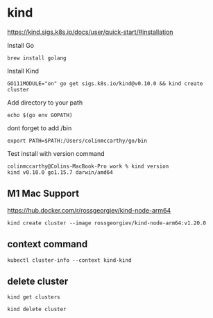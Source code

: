 # kind

https://kind.sigs.k8s.io/docs/user/quick-start/#installation

Install Go
```
brew install golang
```

Install Kind
```
GO111MODULE="on" go get sigs.k8s.io/kind@v0.10.0 && kind create cluster
```

Add directory to your path
```
echo $(go env GOPATH)
```

dont forget to add /bin
```
export PATH=$PATH:/Users/colinmccarthy/go/bin
```

Test install with version command
```
colinmccarthy@Colins-MacBook-Pro work % kind version
kind v0.10.0 go1.15.7 darwin/amd64
```

## M1 Mac Support

https://hub.docker.com/r/rossgeorgiev/kind-node-arm64

```
kind create cluster --image rossgeorgiev/kind-node-arm64:v1.20.0
```

## context command

```
kubectl cluster-info --context kind-kind
```


## delete cluster

```
kind get clusters

kind delete cluster
```

